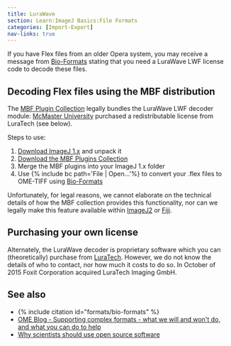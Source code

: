 ```yaml
---
title: LuraWave
section: Learn:ImageJ Basics:File Formats
categories: [Import-Export]
nav-links: true
---
```


If you have Flex files from an older Opera system, you may receive a message from [Bio-Formats](/formats/bio-formats) stating that you need a LuraWave LWF license code to decode these files.

## Decoding Flex files using the MBF distribution

The [MBF Plugin Collection](/software/mbf-imagej) legally bundles the LuraWave LWF decoder module: [McMaster University](http://www.mcmaster.ca/) purchased a redistributable license from LuraTech (see below).

Steps to use:

1.  [Download ImageJ 1.x](/ij/download.html) and unpack it
2.  [Download the MBF Plugins Collection](/ij/plugins/mbf/)
3.  Merge the MBF plugins into your ImageJ 1.x folder
4.  Use {% include bc path='File | Open...'%} to convert your .flex files to OME-TIFF using [Bio-Formats](/formats/bio-formats)

Unfortunately, for legal reasons, we cannot elaborate on the technical details of how the MBF collection provides this functionality, nor can we legally make this feature available within [ImageJ2](/software/imagej2) or [Fiji](/software/fiji).

## Purchasing your own license

Alternately, the LuraWave decoder is proprietary software which you can (theoretically) purchase from [LuraTech](https://www.luratech.com/en/). However, we do not know the details of who to contact, nor how much it costs to do so. In October of 2015 Foxit Corporation acquired LuraTech Imaging GmbH.

## See also

-   {% include citation id="formats/bio-formats" %}
-   [OME Blog - Supporting complex formats - what we will and won't do, and what you can do to help](http://blog.openmicroscopy.org/file-formats/community/2016/01/06/format-support/)
-   [Why scientists should use open source software](/licensing/open-source)
